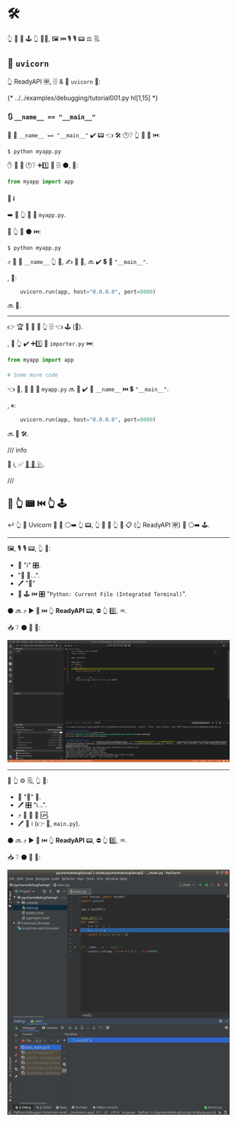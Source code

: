# 🛠️

👆 💪 🔗 🕹 👆 👨‍🎨, 🖼 ⏮️ 🎙 🎙 📟 ⚖️ 🗒.

## 🤙 `uvicorn`

👆 ReadyAPI 🈸, 🗄 &amp; 🏃 `uvicorn` 🔗:

{* ../../examples/debugging/tutorial001.py hl[1,15] *}

### 🔃 `__name__ == "__main__"`

👑 🎯 `__name__ == "__main__"` ✔️ 📟 👈 🛠️ 🕐❔ 👆 📁 🤙 ⏮️:

<div class="termy">

```console
$ python myapp.py
```

</div>

✋️ 🚫 🤙 🕐❔ ➕1️⃣ 📁 🗄 ⚫️, 💖:

```Python
from myapp import app
```

#### 🌅 ℹ

➡️ 💬 👆 📁 🌟 `myapp.py`.

🚥 👆 🏃 ⚫️ ⏮️:

<div class="termy">

```console
$ python myapp.py
```

</div>

⤴️ 🔗 🔢 `__name__` 👆 📁, ✍ 🔁 🐍, 🔜 ✔️ 💲 🎻 `"__main__"`.

, 📄:

```Python
    uvicorn.run(app, host="0.0.0.0", port=8000)
```

🔜 🏃.

---

👉 🏆 🚫 🔨 🚥 👆 🗄 👈 🕹 (📁).

, 🚥 👆 ✔️ ➕1️⃣ 📁 `importer.py` ⏮️:

```Python
from myapp import app

# Some more code
```

👈 💼, 🏧 🔢 🔘 `myapp.py` 🔜 🚫 ✔️ 🔢 `__name__` ⏮️ 💲 `"__main__"`.

, ⏸:

```Python
    uvicorn.run(app, host="0.0.0.0", port=8000)
```

🔜 🚫 🛠️.

/// info

🌅 ℹ, ✅ <a href="https://docs.python.org/3/library/__main__.html" class="external-link" target="_blank">🛂 🐍 🩺</a>.

///

## 🏃 👆 📟 ⏮️ 👆 🕹

↩️ 👆 🏃 Uvicorn 💽 🔗 ⚪️➡️ 👆 📟, 👆 💪 🤙 👆 🐍 📋 (👆 ReadyAPI 🈸) 🔗 ⚪️➡️ 🕹.

---

🖼, 🎙 🎙 📟, 👆 💪:

* 🚶 "ℹ" 🎛.
* "🚮 📳...".
* 🖊 "🐍"
* 🏃 🕹 ⏮️ 🎛 "`Python: Current File (Integrated Terminal)`".

⚫️ 🔜 ⤴️ ▶️ 💽 ⏮️ 👆 **ReadyAPI** 📟, ⛔️ 👆 0️⃣, ♒️.

📥 ❔ ⚫️ 💪 👀:

<img src="/img/tutorial/debugging/image01.png">

---

🚥 👆 ⚙️ 🗒, 👆 💪:

* 📂 "🏃" 🍣.
* 🖊 🎛 "ℹ...".
* ⤴️ 🔑 🍣 🎦 🆙.
* 🖊 📁 ℹ (👉 💼, `main.py`).

⚫️ 🔜 ⤴️ ▶️ 💽 ⏮️ 👆 **ReadyAPI** 📟, ⛔️ 👆 0️⃣, ♒️.

📥 ❔ ⚫️ 💪 👀:

<img src="/img/tutorial/debugging/image02.png">

